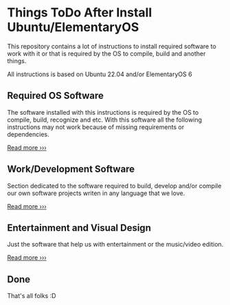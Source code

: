 # Things ToDo After Install Ubuntu/ElementaryOS

This repository contains a lot of instructions to install required software to
work with it or that is required by the OS to compile, build and another things.

All instructions is based on Ubuntu 22.04 and/or ElementaryOS 6

## Required OS Software

The software installed with this instructions is required by the OS to compile,
build, recognize and etc. With this software all the following instructions may
not work because of missing requirements or dependencies.

[Read more &rsaquo;&rsaquo;&rsaquo;](./docs/required-os-software/README.md)

## Work/Development Software

Section dedicated to the software required to build, develop and/or compile our
own software projects writen in any language that we love.

[Read more &rsaquo;&rsaquo;&rsaquo;](./docs/work-development-software/README.md)

## Entertainment and Visual Design

Just the software that help us with entertainment or the music/video edition.

[Read more &rsaquo;&rsaquo;&rsaquo;](./docs/entertainment-and-visual-design/README.md)

## Done

That's all folks :D
